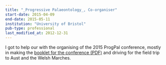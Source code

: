 ```yaml
---
title: "_Progressive Palaeontology_, Co-organiser"
start-date: 2015-04-09
end-date: 2015-05-11
institution: "University of Bristol"
pub-type: professional
last_modified_at: 2012-12-31
---
```


I got to help our with the organising of the 2015 ProgPal conference, mostly in
making the [booklet for the conference
(PDF)](https://k00.fr/lk515pab) and driving for the field trip to
Aust and the Welsh Marches.
